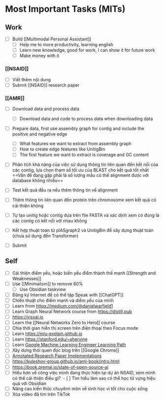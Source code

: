 # Most Important Tasks (MITs)

## Work

- [ ] Build [[Multimodal Personal Assistant]]
	- [ ] Help me to more productivity, learning english
	- [ ] Learn new knowledge, good for work, I can show it for future work
	- [ ] Make money with it 

### [[NSAID]]

- [ ] Viết thêm nội dung
- [ ] Submit [[NSAID]] research paper

### [[AMR]]

- [ ] Download data and process data
	- [ ] Download data and code to process data when downloading data
- [ ] Prepare data, first use assembly graph for contig and include the positive and negative edge
	- [ ] What features we want to extract from assembly graph
	- [ ] How to create edge features like UnitigBin
	- [ ] The first feature we want to extract is coverage and GC content

- [ ] Phân tích khả năng của việc sử dụng thông tin liên quan đến kết nối của các contig, lựa chọn tham số tối ưu của BLAST cho kết quả tốt nhất
	==Vấn đề đang gặp phải là số lượng mẫu có thể alignment được với database không nhiều==
- [ ] Test kết quả đầu ra nếu thêm thông tin về alignment
- [ ] Thêm thông tin liên quan đến protein trên chromosome xem kết quả có cải thiện không
- [ ] Tự tạo unitig hoặc contig dựa trên file FASTA và xác dịnh xem có đúng là các contig có kết nối với nhau không
- [ ] Kết hợp thuật toán từ plASgraph2 và UnitigBin để xây dựng thuật toán (chưa sử dụng đến Transformer)

- [ ] Submit


## Self

- [ ] Cải thiện điểm yếu, hoặc biến yếu điểm thành thế mạnh [[Strength and Weaknesses]]
- [ ] Use [[Minimalism]] to remove 80%
	- [ ] Use Obsidian taskview
- [ ] Đăng ký Internet để có thể tập Speak with [[ChatGPT]]
- [ ] Chiến thuật cho điểm mạnh và diểm yếu của mình
- [ ] Learn from https://medium.com/@danielwarfield1
- [ ] Learn Graph Neural Network course from https://distill.pub
- [ ] https://visxai.io
- [ ] Learn the [[Neural Networks Zero to Hero]] course
- [ ] Chia thời gian hiển thị screen trên điện thoại theo Focus mode
- [ ] Learn https://mlu-explain.github.io
- [ ] Learn https://stanford.edu/~shervine
- [ ] Learn [Google Machine Learning Engineer Learning Path](https://www.cloudskillsboost.google/paths/17)
- [ ] Xây dựng thói quen đọc blog trên [[Google Chrome]]
- [ ] [Annotated Research Paper Implementations](https://nn.labml.ai)
- [ ] https://kuleshov-group.github.io/aml-book/intro.html
- [ ] https://book.premai.io/state-of-open-source-ai
- [ ] Hiểu hơn về công việc mình đang thực hiện tại dự án NSAID, xem mình có thể cải thiện điều gì?
 - [ ] Tìm hiểu làm sao có thể học từ vựng hiệu quả với Obsidian
- [ ] Nâng cao kiến thức chuyênn môn về sinh học vì tốt cho cuộc sống
- [ ] Xóa video đã tim trên TikTok